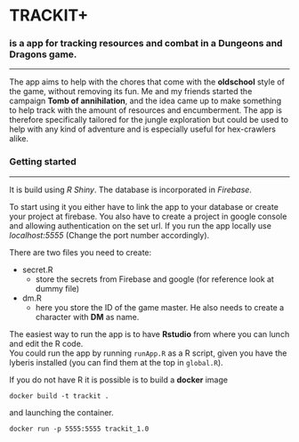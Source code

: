 # TRACKIT+
### is a app for tracking resources and combat in a Dungeons and Dragons game.
***

The app aims to help with the chores that come with the **oldschool** style of the game, without removing its fun. Me and my friends started the campaign **Tomb of annihilation**, and the idea came up to make something to help track with the amount of resources and encumberment. The app is therefore specifically tailored for the jungle exploration but could be used to help with any kind of adventure and is especially useful for hex-crawlers alike.


### Getting started
***
It is build using _R Shiny_. The database is incorporated in _Firebase_.  

To start using it you either have to link the app to your database or create your project at firebase. You also have to create a project in google console and allowing authentication on the set url. If you run the app locally use _localhost:5555_ (Change the port number accordingly).


There are two files you need to create:
* secret.R  
  * store the secrets from Firebase and google (for reference look at dummy file)  
* dm.R  
  * here you store the ID of the game master. He also needs to create a character with **DM** as name.  


The easiest way to run the app is to have **Rstudio** from where you can lunch and edit the R code.  
You could run the app by running `runApp.R` as a R script, given you have the lyberis installed (you can find them at the top in `global.R`).

If you do not have R it is possible is to build a **docker** image

```
docker build -t trackit .
```
and launching the container.

```
docker run -p 5555:5555 trackit_1.0
```
